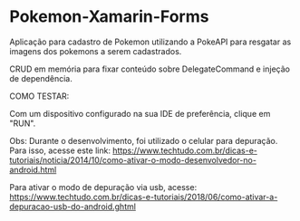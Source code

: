 # Pokemon-Xamarin-Forms

Aplicação para cadastro de Pokemon utilizando a PokeAPI para resgatar as imagens dos pokemons a serem cadastrados.

CRUD em memória para fixar conteúdo sobre DelegateCommand e injeção de dependência.

COMO TESTAR:

Com um dispositivo configurado na sua IDE de preferência, clique em "RUN".

Obs: Durante o desenvolvimento, foi utilizado o celular para depuração. Para isso, acesse este link:
https://www.techtudo.com.br/dicas-e-tutoriais/noticia/2014/10/como-ativar-o-modo-desenvolvedor-no-android.html

Para ativar o modo de depuração via usb, acesse: https://www.techtudo.com.br/dicas-e-tutoriais/2018/06/como-ativar-a-depuracao-usb-do-android.ghtml
